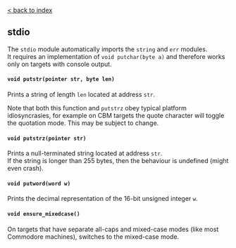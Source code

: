 [< back to index](../index.md)

## stdio

The `stdio` module automatically imports the `string` and `err` modules.  
It requires an implementation of `void putchar(byte a)` and therefore works only on targets with console output.

#### `void putstr(pointer str, byte len)`

Prints a string of length `len` located at address `str`.  

Note that both this function and `putstrz` obey typical platform idiosyncrasies,
for example on CBM targets the quote character will toggle the quotation mode. This may be subject to change.

#### `void putstrz(pointer str)`

Prints a null-terminated string located at address `str`.  
If the string is longer than 255 bytes, then the behaviour is undefined (might even crash).

#### `void putword(word w)`

Prints the decimal representation of the 16-bit unsigned integer `w`.

#### `void ensure_mixedcase()`

On targets that have separate all-caps and mixed-case modes (like most Commodore machines), switches to the mixed-case mode.

